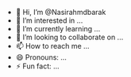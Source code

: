 - 👋 Hi, I’m @Nasirahmdbarak
- 👀 I’m interested in ...
- 🌱 I’m currently learning ...
- 💞️ I’m looking to collaborate on ...
- 📫 How to reach me ...
- 😄 Pronouns: ...
- ⚡ Fun fact: ...

<!---
Nasirahmdbarak/Nasirahmdbarak is a ✨ special ✨ repository because its `README.md` (this file) appears on your GitHub profile.
You can click the Preview link to take a look at your changes.
--->
